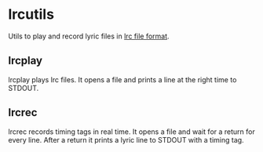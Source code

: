 lrcutils
========

Utils to play and record lyric files in
[lrc file format](http://en.wikipedia.org/wiki/LRC_\(file_format\)).

## lrcplay
lrcplay plays lrc files.
It opens a file and prints a line at the right time to STDOUT.

## lrcrec
lrcrec records timing tags in real time.
It opens a file and wait for a return for every line.
After a return it prints a lyric line to STDOUT with a timing tag.
